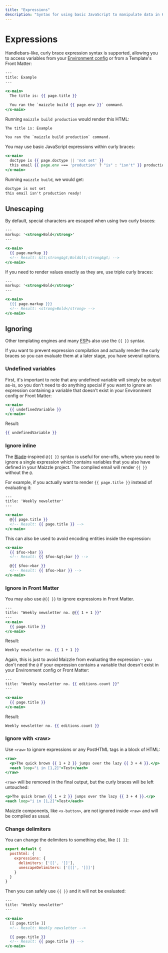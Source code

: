 ```yaml
---
title: "Expressions"
description: "Syntax for using basic JavaScript to manipulate data in HTML emails."
---
```


# Expressions

Handlebars-like, curly brace expression syntax is supported, allowing you to access variables from your [Environment config](/docs/environments) or from a Template's Front Matter:

```hbs [emails/example.html]
---
title: Example
---

<x-main>
  The title is: {{ page.title }}

  You ran the `maizzle build {{ page.env }}` command.
</x-main>
```

Running `maizzle build production` would render this HTML:

```html
The title is: Example

You ran the `maizzle build production` command.
```

You may use basic JavaScript expressions within curly braces:

```hbs [emails/example.html]
<x-main>
  doctype is {{ page.doctype || 'not set' }}
  this email {{ page.env === 'production' ? "is" : "isn't" }} production ready!
</x-main>
```

Running `maizzle build`, we would get:

```html
doctype is not set
this email isn't production ready!
```

## Unescaping

By default, special characters are escaped when using two curly braces:

```hbs [emails/example.html]
---
markup: '<strong>Bold</strong>'
---

<x-main>
  {{ page.markup }}
  <!-- Result: &lt;strong&gt;Bold&lt;strong&gt; -->
</x-main>
```

If you need to render values exactly as they are, use triple curly braces:

```hbs [emails/example.html]
---
markup: '<strong>Bold</strong>'
---

<x-main>
  {{{ page.markup }}}
  <!-- Result: <strong>Bold</strong> -->
</x-main>
```

## Ignoring

Other templating engines and many <abbr title="Email Service Provider">ESP</abbr>s also use the `{{ }}` syntax.

If you want to prevent expression compilation and actually render the curly braces so you can evaluate them at a later stage, you have several options.

### Undefined variables

First, it's important to note that any undefined variable will simply be output as-is, so you don't need to do anything special if you want to ignore an expression containing a variable that doesn't exist in your Environment config or Front Matter:

```hbs [emails/example.html]
<x-main>
  {{ undefinedVariable }}
</x-main>
```

Result:

```hbs [build_production/example.html]
{{ undefinedVariable }}
```

### Ignore inline

The [Blade](https://laravel.com/docs/blade)-inspired `@{{ }}` syntax is useful for one-offs, where you need to ignore a single expression which contains variables that you also have defined in your Maizzle project. The compiled email will render `{{ }}` without the `@`.

For example, if you actually want to render `{{ page.title }}` instead of evaluating it:

```hbs [emails/example.html]
---
title: 'Weekly newsletter'
---

<x-main>
  @{{ page.title }}
  <!-- Result: {{ page.title }} -->
</x-main>
```

This can also be used to avoid encoding entities inside the expression:

```hbs [emails/example.html]
<x-main>
  {{ $foo->bar }}
  <!-- Result: {{ $foo-&gt;bar }} -->

  @{{ $foo->bar }}
  <!-- Result: {{ $foo->bar }} -->
</x-main>
```

### Ignore in Front Matter

You may also use `@{{ }}` to ignore expressions in Front Matter.

```hbs [emails/example.html]
---
title: "Weekly newsletter no. @{{ 1 + 1 }}"
---
<x-main>
  {{ page.title }}
</x-main>
```

Result:

```hbs [build_production/example.html]
Weekly newsletter no. {{ 1 + 1 }}
```

Again, this is just to avoid Maizzle from evaluating the expression - you don't need the `@` if your expression contains a variable that doesn't exist in your Environment config or Front Matter:

```hbs [emails/example.html]
---
title: "Weekly newsletter no. {{ editions.count }}"
---

<x-main>
  {{ page.title }}
</x-main>
```

Result:

```hbs [build_production/example.html]
Weekly newsletter no. {{ editions.count }}
```

### Ignore with &lt;raw&gt;

Use `<raw>` to ignore expressions or any PostHTML tags in a block of HTML:

```hbs [emails/example.html]
<raw>
  <p>The quick brown {{ 1 + 2 }} jumps over the lazy {{ 3 + 4 }}.</p>
  <each loop="i in [1,2]">Test</each>
</raw>
```

`<raw>` will be removed in the final output, but the curly braces will be left untouched:

```hbs [build_production/example.html]
<p>The quick brown {{ 1 + 2 }} jumps over the lazy {{ 3 + 4 }}.</p>
<each loop="i in [1,2]">Test</each>
```

<Alert type="warning">Maizzle components, like `<x-button>`, are not ignored inside `<raw>` and will be compiled as usual.</Alert>

### Change delimiters

You can change the delimiters to something else, like `[[ ]]`:

```js [config.js]
export default {
  posthtml: {
    expressions: {
      delimiters: ['[[', ']]'],
      unescapeDelimiters: ['[[[', ']]]']
    }
  }
}
```

Then you can safely use `{{ }}` and it will not be evaluated:

```hbs [emails/example.html]
---
title: "Weekly newsletter"
---

<x-main>
  [[ page.title ]]
  <!-- Result: Weekly newsletter -->

  {{ page.title }}
  <!-- Result: {{ page.title }} -->
</x-main>
```

